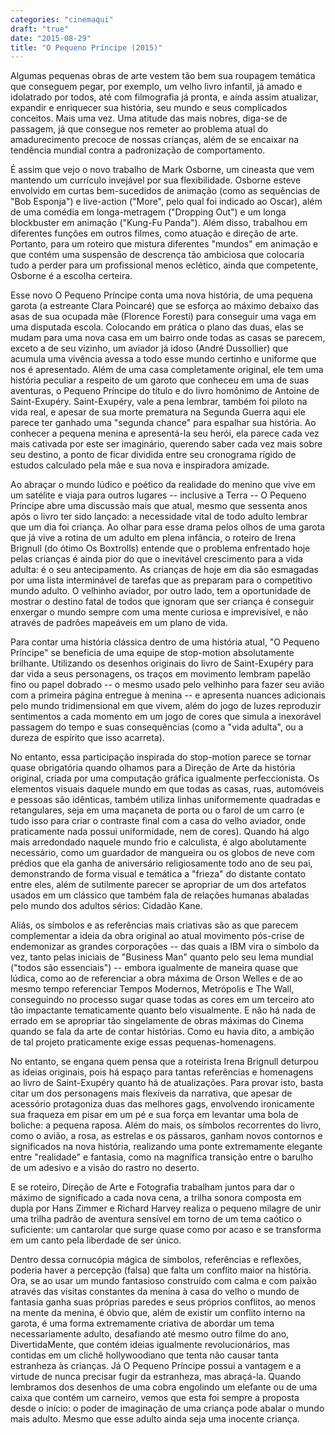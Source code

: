 ```yaml
---
categories: "cinemaqui"
draft: "true"
date: "2015-08-29"
title: "O Pequeno Príncipe (2015)"
---
```

Algumas pequenas obras de arte vestem tão bem sua roupagem temática que conseguem pegar, por exemplo, um velho livro infantil, já amado e idolatrado por todos, até com filmografia já pronta, e ainda assim atualizar, expandir e enriquecer sua história, seu mundo e seus complicados conceitos. Mais uma vez. Uma atitude das mais nobres, diga-se de passagem, já que consegue nos remeter ao problema atual do amadurecimento precoce de nossas crianças, além de se encaixar na tendência mundial contra a padronização de comportamento.

É assim que vejo o novo trabalho de Mark Osborne, um cineasta que vem mantendo um currículo invejável por sua flexibilidade. Osborne esteve envolvido em curtas bem-sucedidos de animação (como as sequências de "Bob Esponja") e live-action ("More", pelo qual foi indicado ao Oscar), além de uma comédia em longa-metragem ("Dropping Out") e um longa blockbuster em animação ("Kung-Fu Panda"). Além disso, trabalhou em diferentes funções em outros filmes, como atuação e direção de arte. Portanto, para um roteiro que mistura diferentes "mundos" em animação e que contém uma suspensão de descrença tão ambiciosa que colocaria tudo a perder para um profissional menos eclético, ainda que competente, Osborne é a escolha certeira.

Esse novo O Pequeno Príncipe conta uma nova história, de uma pequena garota (a estreante Clara Poincaré) que se esforça ao máximo debaixo das asas de sua ocupada mãe (Florence Foresti) para conseguir uma vaga em uma disputada escola. Colocando em prática o plano das duas, elas se mudam para uma nova casa em um bairro onde todas as casas se parecem, exceto a de seu vizinho, um aviador já idoso (André Dussollier) que acumula uma vivência avessa a todo esse mundo certinho e uniforme que nos é apresentado. Além de uma casa completamente original, ele tem uma história peculiar a respeito de um garoto que conheceu em uma de suas aventuras, o Pequeno Príncipe do título e do livro homônimo de Antoine de Saint-Exupéry. Saint-Exupéry, vale a pena lembrar, também foi piloto na vida real, e apesar de sua morte prematura na Segunda Guerra aqui ele parece ter ganhado uma "segunda chance" para espalhar sua história. Ao conhecer a pequena menina e apresentá-la seu herói, ela parece cada vez mais cativada por este ser imaginário, querendo saber cada vez mais sobre seu destino, a ponto de ficar dividida entre seu cronograma rígido de estudos calculado pela mãe e sua nova e inspiradora amizade.

Ao abraçar o mundo lúdico e poético da realidade do menino que vive em um satélite e viaja para outros lugares -- inclusive a Terra -- O Pequeno Príncipe abre uma discussão mais que atual, mesmo que sessenta anos após o livro ter sido lançado: a necessidade vital de todo adulto lembrar que um dia foi criança. Ao olhar para esse drama pelos olhos de uma garota que já vive a rotina de um adulto em plena infância, o roteiro de Irena Brignull (do ótimo Os Boxtrolls) entende que o problema enfrentado hoje pelas crianças é ainda pior do que o inevitável crescimento para a vida adulta: é o seu antecipamento. As crianças de hoje em dia são esmagadas por uma lista interminável de tarefas que as preparam para o competitivo mundo adulto. O velhinho aviador, por outro lado, tem a oportunidade de mostrar o destino fatal de todos que ignoram que ser criança é conseguir enxergar o mundo sempre com uma mente curiosa e imprevisível, e não através de padrões mapeáveis em um plano de vida.

Para contar uma história clássica dentro de uma história atual, "O Pequeno Príncipe" se beneficia de uma equipe de stop-motion absolutamente brilhante. Utilizando os desenhos originais do livro de Saint-Exupéry para dar vida a seus personagens, os traços em movimento lembram papelão fino ou papel dobrado -- o mesmo usado pelo velhinho para fazer seu avião com a primeira página entregue à menina -- e apresenta nuances adicionais pelo mundo tridimensional em que vivem, além do jogo de luzes reproduzir sentimentos a cada momento em um jogo de cores que simula a inexorável passagem do tempo e suas consequências (como a "vida adulta", ou a dureza de espírito que isso acarreta).

No entanto, essa participação inspirada do stop-motion parece se tornar quase obrigatória quando olhamos para a Direção de Arte da história original, criada por uma computação gráfica igualmente perfeccionista. Os elementos visuais daquele mundo em que todas as casas, ruas, automóveis e pessoas são idênticas, também utiliza linhas uniformemente quadradas e retangulares, seja em uma maçaneta de porta ou o farol de um carro (e tudo isso para criar o contraste final com a casa do velho aviador, onde praticamente nada possui uniformidade, nem de cores). Quando há algo mais arredondado naquele mundo frio e calculista, é algo abolutamente necessário, como um guardador de mangueira ou os globos de neve com prédios que ela ganha de aniversário religiosamente todo ano de seu pai, demonstrando de forma visual e temática a "frieza" do distante contato entre eles, além de sutilmente parecer se apropriar de um dos artefatos usados em um clássico que também fala de relações humanas abaladas pelo mundo dos adultos sérios: Cidadão Kane.

Aliás, os símbolos e as referências mais criativas são as que parecem complementar a ideia da obra original ao atual movimento pós-crise de endemonizar as grandes corporações -- das quais a IBM vira o símbolo da vez, tanto pelas iniciais de "Business Man" quanto pelo seu lema mundial ("todos são essenciais") -- embora igualmente de maneira quase que lúdica, como ao de referenciar a obra máxima de Orson Welles e de ao mesmo tempo referenciar Tempos Modernos, Metrópolis e The Wall, conseguindo no processo sugar quase todas as cores em um terceiro ato tão impactante tematicamente quanto belo visualmente. E não há nada de errado em se apropriar tão singelamente de obras máximas do Cinema quando se fala da arte de contar histórias. Como eu havia dito, a ambição de tal projeto praticamente exige essas pequenas-homenagens.

No entanto, se engana quem pensa que a roteirista Irena Brignull deturpou as ideias originais, pois há espaço para tantas referências e homenagens ao livro de Saint-Exupéry quanto há de atualizações. Para provar isto, basta citar um dos personagens mais flexíveis da narrativa, que apesar de acessório protagoniza duas das melhores gags, envolvendo ironicamente sua fraqueza em pisar em um pé e sua força em levantar uma bola de boliche: a pequena raposa. Além do mais, os símbolos recorrentes do livro, como o avião, a rosa, as estrelas e os pássaros, ganham novos contornos e significados na nova história, realizando uma ponte extremamente elegante entre "realidade" e fantasia, como na magnífica transição entre o barulho de um adesivo e a visão do rastro no deserto.

E se roteiro, Direção de Arte e Fotografia trabalham juntos para dar o máximo de significado a cada nova cena, a trilha sonora composta em dupla por Hans Zimmer e Richard Harvey realiza o pequeno milagre de unir uma trilha padrão de aventura sensível em torno de um tema caótico o suficiente: um cantarolar que surge quase como por acaso e se transforma em um canto pela liberdade de ser único.

Dentro dessa cornucópia mágica de símbolos, referências e reflexões, poderia haver a percepção (falsa) que falta um conflito maior na história. Ora, se ao usar um mundo fantasioso construído com calma e com paixão através das visitas constantes da menina à casa do velho o mundo de fantasia ganha suas próprias paredes e seus próprios conflitos, ao menos na mente da menina, é óbvio que, além de existir um conflito interno na garota, é uma forma extremamente criativa de abordar um tema necessariamente adulto, desafiando até mesmo outro filme do ano, DivertidaMente, que contém ideias igualmente revolucionários, mas contidas em um clichê hollywoodiano que tenta não causar tanta estranheza às crianças. Já O Pequeno Príncipe possui a vantagem e a virtude de nunca precisar fugir da estranheza, mas abraçá-la. Quando lembramos dos desenhos de uma cobra engolindo um elefante ou de uma caixa que contém um carneiro, vemos que esta foi sempre a proposta desde o início: o poder de imaginação de uma criança pode abalar o mundo mais adulto. Mesmo que esse adulto ainda seja uma inocente criança.
